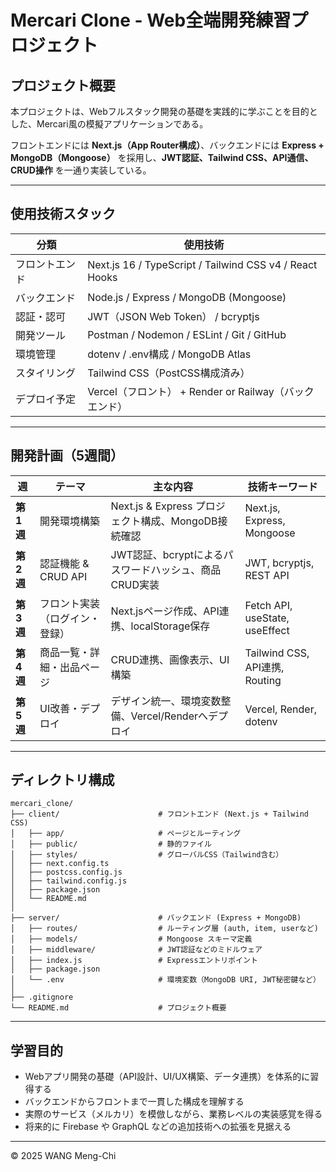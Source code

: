 # Mercari Clone - Web全端開発練習プロジェクト

## プロジェクト概要

本プロジェクトは、Webフルスタック開発の基礎を実践的に学ぶことを目的とした、Mercari風の模擬アプリケーションである。

フロントエンドには **Next.js（App Router構成）**、バックエンドには **Express + MongoDB（Mongoose）** を採用し、**JWT認証、Tailwind CSS、API通信、CRUD操作** を一通り実装している。

---

## 使用技術スタック

| 分類 | 使用技術 |
|------|-----------|
| フロントエンド | Next.js 16 / TypeScript / Tailwind CSS v4 / React Hooks |
| バックエンド | Node.js / Express / MongoDB (Mongoose) |
| 認証・認可 | JWT（JSON Web Token） / bcryptjs |
| 開発ツール | Postman / Nodemon / ESLint / Git / GitHub |
| 環境管理 | dotenv / .env構成 / MongoDB Atlas |
| スタイリング | Tailwind CSS（PostCSS構成済み） |
| デプロイ予定 | Vercel（フロント） + Render or Railway（バックエンド） |

---

## 開発計画（5週間）

| 週 | テーマ | 主な内容 | 技術キーワード |
|----|--------|-----------|----------------|
| **第1週** | 開発環境構築 | Next.js & Express プロジェクト構成、MongoDB接続確認 | Next.js, Express, Mongoose |
| **第2週** | 認証機能 & CRUD API | JWT認証、bcryptによるパスワードハッシュ、商品CRUD実装 | JWT, bcryptjs, REST API |
| **第3週** | フロント実装（ログイン・登録） | Next.jsページ作成、API連携、localStorage保存 | Fetch API, useState, useEffect |
| **第4週** | 商品一覧・詳細・出品ページ | CRUD連携、画像表示、UI構築 | Tailwind CSS, API連携, Routing |
| **第5週** | UI改善・デプロイ | デザイン統一、環境変数整備、Vercel/Renderへデプロイ | Vercel, Render, dotenv |

---

## ディレクトリ構成

```
mercari_clone/
├── client/                      # フロントエンド (Next.js + Tailwind CSS)
│   ├── app/                     # ページとルーティング
│   ├── public/                  # 静的ファイル
│   ├── styles/                  # グローバルCSS（Tailwind含む）
│   ├── next.config.ts
│   ├── postcss.config.js
│   ├── tailwind.config.js
│   ├── package.json
│   └── README.md
│
├── server/                      # バックエンド (Express + MongoDB)
│   ├── routes/                  # ルーティング層 (auth, item, userなど)
│   ├── models/                  # Mongoose スキーマ定義
│   ├── middleware/              # JWT認証などのミドルウェア
│   ├── index.js                 # Expressエントリポイント
│   ├── package.json
│   └── .env                     # 環境変数（MongoDB URI, JWT秘密鍵など）
│
├── .gitignore
└── README.md                    # プロジェクト概要
```

---

## 学習目的

- Webアプリ開発の基礎（API設計、UI/UX構築、データ連携）を体系的に習得する  
- バックエンドからフロントまで一貫した構成を理解する  
- 実際のサービス（メルカリ）を模倣しながら、業務レベルの実装感覚を得る  
- 将来的に Firebase や GraphQL などの追加技術への拡張を見据える  

---

© 2025 WANG Meng-Chi